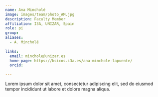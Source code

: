 ```yaml
---
name: Ana Mincholé
image: images/team/photo_AM.jpg
description: Faculty Member
affiliation: I3A, UNIZAR, Spain
role: pi
group:
aliases:
  - A. Mincholé
  
links:
  email: minchole@unizar.es
  home-page: https://bsicos.i3a.es/ana-minchole-lapuente/
  orcid: 

---
```


Lorem ipsum dolor sit amet, consectetur adipiscing elit, sed do eiusmod tempor incididunt ut labore et dolore magna aliqua.

